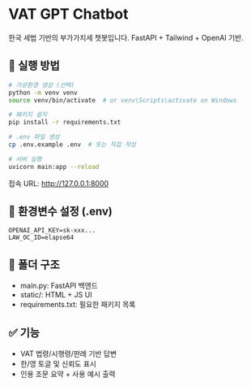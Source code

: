 # VAT GPT Chatbot

한국 세법 기반의 부가가치세 챗봇입니다. FastAPI + Tailwind + OpenAI 기반.

## 🚀 실행 방법

```bash
# 가상환경 생성 (선택)
python -m venv venv
source venv/bin/activate  # or venv\Scripts\activate on Windows

# 패키지 설치
pip install -r requirements.txt

# .env 파일 생성
cp .env.example .env  # 또는 직접 작성

# 서버 실행
uvicorn main:app --reload
```

접속 URL: http://127.0.0.1:8000

## 🔐 환경변수 설정 (.env)

```
OPENAI_API_KEY=sk-xxx...
LAW_OC_ID=elapse64
```

## 📁 폴더 구조

- main.py: FastAPI 백엔드
- static/: HTML + JS UI
- requirements.txt: 필요한 패키지 목록

## ✅ 기능

- VAT 법령/시행령/판례 기반 답변
- 한/영 토글 및 신뢰도 표시
- 인용 조문 요약 + 사용 예시 출력

